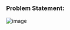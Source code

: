 ### Problem Statement: 

![image](https://user-images.githubusercontent.com/35657846/178116121-a3215bd1-0471-4758-bcdc-dd90d041d3f4.png)
